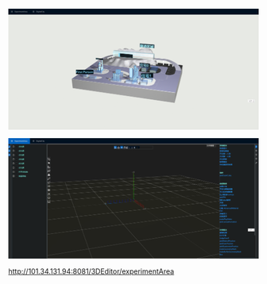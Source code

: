 ![](README.assets/%E5%BE%AE%E4%BF%A1%E6%88%AA%E5%9B%BE_20220615115319.png)



![](README.assets/%E5%BE%AE%E4%BF%A1%E6%88%AA%E5%9B%BE_20220615115333.png)

http://101.34.131.94:8081/3DEditor/experimentArea

